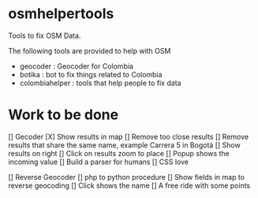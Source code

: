 osmhelpertools
==============

Tools to fix OSM Data.

The following tools are provided to help with OSM
 * geocoder : Geocoder for Colombia
 * botika : bot to fix things related to Colombia
 * colombiahelper : tools that help people to fix data



Work to be done
===============

[] Gecoder
  [X] Show results in map
  [] Remove too close results
  [] Remove results that share the same name, example Carrera 5 in Bogotá
  [] Show results on right
  [] Click on results zoom to place
  [] Popup shows the incoming value
  [] Build a parser for humans
  [] CSS love

[] Reverse Geocoder
    [] php to python procedure
    [] Show fields in map to reverse geocoding
    [] Click shows the name
    [] A free ride with some points



